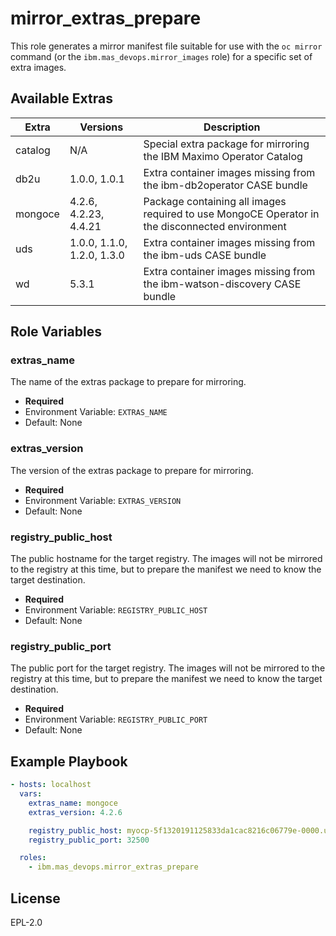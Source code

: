 mirror_extras_prepare
===============================================================================
This role generates a mirror manifest file suitable for use with the `oc mirror` command (or the `ibm.mas_devops.mirror_images` role) for a specific set of extra images.

Available Extras
-------------------------------------------------------------------------------

| Extra        | Versions     | Description                                                                                    |
| ------------ | ------------ | ---------------------------------------------------------------------------------------------- |
| catalog      | N/A          | Special extra package for mirroring the IBM Maximo Operator Catalog                            |
| db2u         | 1.0.0, 1.0.1 | Extra container images missing from the ibm-db2operator CASE bundle                            |
| mongoce      | 4.2.6, 4.2.23, 4.4.21 | Package containing all images required to use MongoCE Operator in the disconnected environment |
| uds          | 1.0.0, 1.1.0, 1.2.0, 1.3.0 | Extra container images missing from the ibm-uds CASE bundle                                    |
| wd           | 5.3.1        | Extra container images missing from the ibm-watson-discovery CASE bundle                       |


Role Variables
-------------------------------------------------------------------------------
### extras_name
The name of the extras package to prepare for mirroring.

- **Required**
- Environment Variable: `EXTRAS_NAME`
- Default: None

### extras_version
The version of the extras package to prepare for mirroring.

- **Required**
- Environment Variable: `EXTRAS_VERSION`
- Default: None

### registry_public_host
The public hostname for the target registry.  The images will not be mirrored to the registry at this time, but to prepare the manifest we need to know the target destination.

- **Required**
- Environment Variable: `REGISTRY_PUBLIC_HOST`
- Default: None

### registry_public_port
The public port for the target registry.  The images will not be mirrored to the registry at this time, but to prepare the manifest we need to know the target destination.

- **Required**
- Environment Variable: `REGISTRY_PUBLIC_PORT`
- Default: None


Example Playbook
-------------------------------------------------------------------------------

```yaml
- hosts: localhost
  vars:
    extras_name: mongoce
    extras_version: 4.2.6

    registry_public_host: myocp-5f1320191125833da1cac8216c06779e-0000.us-south.containers.appdomain.cloud
    registry_public_port: 32500

  roles:
    - ibm.mas_devops.mirror_extras_prepare
```


License
-------
EPL-2.0
